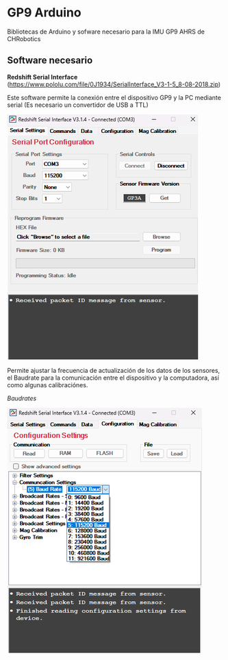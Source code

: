 # GP9 Arduino
Bibliotecas de Arduino y sofware necesario para la IMU GP9 AHRS de CHRobotics
## Software necesario 
**Redshift Serial Interface** (https://www.pololu.com/file/0J1934/SerialInterface_V3-1-5_8-08-2018.zip)

Este software permite la conexión entre el dispositivo GP9 y la PC mediante serial (Es necesario un convertidor de USB a TTL) 

![Interfaz gráfica](https://raw.githubusercontent.com/Frunk98/GP9_Arduino/main/RS.png)

Permite ajustar la frecuencia de actualización de los datos de los sensores, el Baudrate para la comunicación entre el dispositivo y la computadora, así como algunas calibraciónes. 

*Baudrates*

![Baudrates](https://github.com/Frunk98/GP9_Arduino/blob/main/rs2.png)


